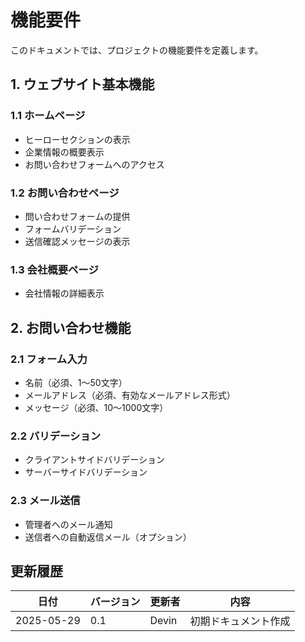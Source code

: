 # 機能要件

このドキュメントでは、プロジェクトの機能要件を定義します。

## 1. ウェブサイト基本機能

### 1.1 ホームページ
- ヒーローセクションの表示
- 企業情報の概要表示
- お問い合わせフォームへのアクセス

### 1.2 お問い合わせページ
- 問い合わせフォームの提供
- フォームバリデーション
- 送信確認メッセージの表示

### 1.3 会社概要ページ
- 会社情報の詳細表示

## 2. お問い合わせ機能

### 2.1 フォーム入力
- 名前（必須、1〜50文字）
- メールアドレス（必須、有効なメールアドレス形式）
- メッセージ（必須、10〜1000文字）

### 2.2 バリデーション
- クライアントサイドバリデーション
- サーバーサイドバリデーション

### 2.3 メール送信
- 管理者へのメール通知
- 送信者への自動返信メール（オプション）

## 更新履歴

| 日付 | バージョン | 更新者 | 内容 |
|------|------------|--------|------|
| 2025-05-29 | 0.1 | Devin | 初期ドキュメント作成 |
